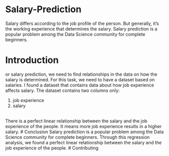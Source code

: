 # Salary-Prediction
Salary differs according to the job profile of the person. But generally, it’s the working experience that determines the salary. Salary prediction is a popular problem among the Data Science community for complete beginners. 
# Introduction
or salary prediction, we need to find relationships in the data on how the salary is determined. For this task, we need to have a dataset based on salaries. I found a dataset that contains data about how job experience affects salary. The dataset contains two columns only:
1. job experience
2. salary
<br>
There is a perfect linear relationship between the salary and the job experience of the people. It means more job experience results in a higher salary.
# Conclusion
Salary prediction is a popular problem among the Data Science community for complete beginners. Through this regression analysis, we found a perfect linear relationship between the salary and the job experience of the people. 
# Contributing
